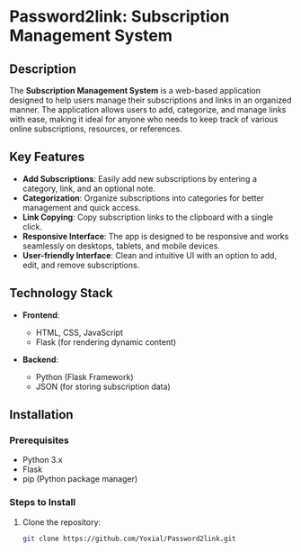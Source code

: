 # Password2link: Subscription Management System

## Description

The **Subscription Management System** is a web-based application designed to help users manage their subscriptions and links in an organized manner. The application allows users to add, categorize, and manage links with ease, making it ideal for anyone who needs to keep track of various online subscriptions, resources, or references.

## Key Features

- **Add Subscriptions**: Easily add new subscriptions by entering a category, link, and an optional note.
- **Categorization**: Organize subscriptions into categories for better management and quick access.
- **Link Copying**: Copy subscription links to the clipboard with a single click.
- **Responsive Interface**: The app is designed to be responsive and works seamlessly on desktops, tablets, and mobile devices.
- **User-friendly Interface**: Clean and intuitive UI with an option to add, edit, and remove subscriptions.
  
## Technology Stack

- **Frontend**:
  - HTML, CSS, JavaScript
  - Flask (for rendering dynamic content)
  
- **Backend**:
  - Python (Flask Framework)
  - JSON (for storing subscription data)

## Installation

### Prerequisites

- Python 3.x
- Flask
- pip (Python package manager)

### Steps to Install

1. Clone the repository:
   ```bash
   git clone https://github.com/Yoxial/Password2link.git
